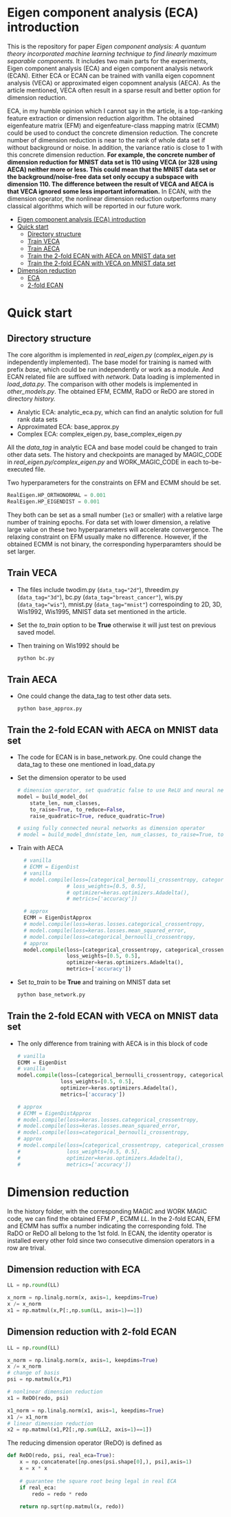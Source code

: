 # Eigen component analysis (ECA) introduction

This is the repository for paper *Eigen component analysis: A quantum theory incorporated machine learning technique to find linearly maximum separable components.* It includes two main parts for the experiments, Eigen component analysis (ECA) and eigen component analysis network (ECAN). Either ECA or ECAN can be trained with vanilla eigen copomnent analysis (VECA) or approximated eigen copomnent analysis (AECA). As the article mentioned, VECA often result in a sparse result and better option for dimension reduction. 

ECA, in my humble opinion which I cannot say in the article,  is a top-ranking feature extraction or dimension reduction algorithm. The obtained eigenfeature matrix (EFM) and eigenfeature-class mapping matrix (ECMM) could be used to conduct the concrete dimension reduction. The concrete number of dimension reduction is near to the rank of whole data set if without background or noise. In addition, the variance ratio is close to 1 with this concrete dimension reduction. **For example, the concrete number of dimension reduction  for MNIST data set is 110 using VECA (or 328 using AECA) neither more or less. This could mean that the MNIST data set or the background/noise-free data set  only occupy a subspace with dimension 110. The difference between the result of VECA and AECA is that VECA ignored some less important information.**  In ECAN, with the dimension operator, the nonlinear dimension reduction outperforms many classical algorithms which will be reported in our future work.  

[//]: # "I will upload the enviroment requirements later. I know the code is kind of messy, since I created many branches in this project and this repository is just one branch I chosen. I will merge the code and  add some comments to help you understand this project. "

- [Eigen component analysis (ECA) introduction](#eigen-component-analysis--eca--introduction)
- [Quick start](#quick-start)
  * [Directory structure](#directory-structure)
  * [Train VECA](#train-veca)
  * [Train AECA](#train-aeca)
  * [Train the 2-fold ECAN with AECA on MNIST data set](#train-the-2-fold-ecan-with-aeca-on-mnist-data-set)
  * [Train the 2-fold ECAN with VECA on MNIST data set](#train-the-2-fold-ecan-with-veca-on-mnist-data-set)
- [Dimension reduction](#dimension-reduction)
  * [ECA](#eca)
  * [2-fold ECAN](#2-fold-ecan)

# Quick start

## Directory structure

The core algorithm is implemented in *real_eigen.py* (*complex_eigen.py* is independently implemented). The base model for training is named with prefix *base*, which could be run independently or work as a module. And ECAN related file are suffixed with *network*. Data loading is implemented in *load_data.py*. The comparison with other models is implemented in *other_models.py*. The obtained EFM, ECMM, RaDO or ReDO are stored in directory *history.* 

+   Analytic ECA: analytic_eca.py, which can find an analytic solution for full rank data sets
+   Approximated ECA: base_approx.py
+   Complex ECA: complex_eigen.py, base_complex_eigen.py

All the *data_tag* in analytic ECA and base model could be changed to train other data sets. The history and checkpoints are managed by MAGIC_CODE in *real_eigen.py/complex_eigen.py* and WORK_MAGIC_CODE in each to-be-executed file.

Two hyperparameters for the constraints on EFM and ECMM should be set. 

```python
RealEigen.HP_ORTHONORMAL = 0.001
RealEigen.HP_EIGENDIST = 0.001
```

They both can be set as a small number (```1e3``` or smaller) with a relative large number of training epochs. For data set with lower dimension, a relative large value on these two hyperparameters will accelerate convergence. The relaxing constraint on EFM usually make no difference. However, if the obtained ECMM is not binary, the corresponding hyperparamters should be set larger. 

## Train VECA

+   The files include twodim.py  (```data_tag="2d"```), threedim.py (```data_tag="3d"```), bc.py (```data_tag="breast_cancer"```), wis.py (```data_tag="wis"```), mnist.py (```data_tag="mnist"```) correspoinding to 2D, 3D, Wis1992, Wis1995, MNIST data set mentioned in the article. 

+   Set the *to_train* option to be **True** otherwise it will just test on previous saved model.

+   Then training on Wis1992 should be 

    ```bash
    python bc.py
    ```

## Train AECA

[//]: # "I will upload this part of code later. "

-   One could change the data_tag to test other data sets.

    ```
    python base_approx.py
    ```

    



## Train the 2-fold ECAN with AECA on MNIST data set

+   The code for ECAN is in base_network.py. One could change the data_tag to these one mentioned in load_data.py

+   Set the dimension operator to be used

    ```python
    # dimension operator, set quadratic false to use ReLU and neural network (not fully connected)
    model = build_model_do(
        state_len, num_classes, 
        to_raise=True, to_reduce=False, 
        raise_quadratic=True, reduce_quadratic=True)
    
    # using fully connected neural networks as dimension operator
    # model = build_model_dnn(state_len, num_classes, to_raise=True, to_reduce=True)
    ```

+   Train with AECA

    ```python
      # vanilla
      # ECMM = EigenDist
      # vanilla
      # model.compile(loss=[categorical_bernoulli_crossentropy, categorical_bernoulli_crossentropy],
                    # loss_weights=[0.5, 0.5],
                    # optimizer=keras.optimizers.Adadelta(),
                    # metrics=['accuracy'])
    
      # approx
      ECMM = EigenDistApprox
      # model.compile(loss=keras.losses.categorical_crossentropy,
      # model.compile(loss=keras.losses.mean_squared_error,
      # model.compile(loss=categorical_bernoulli_crossentropy,
      # approx
      model.compile(loss=[categorical_crossentropy, categorical_crossentropy],
                    loss_weights=[0.5, 0.5],
                    optimizer=keras.optimizers.Adadelta(),
                    metrics=['accuracy'])
    ```

+   Set *to_train* to be **True** and training on MNIST data set

    ```bash
    python base_network.py
    ```

    



## Train the 2-fold ECAN with VECA on MNIST data set

+   The only difference from training with AECA is in this block of code

    ```python
    # vanilla
    ECMM = EigenDist
    # vanilla
    model.compile(loss=[categorical_bernoulli_crossentropy, categorical_bernoulli_crossentropy],
                  loss_weights=[0.5, 0.5],
                  optimizer=keras.optimizers.Adadelta(),
                  metrics=['accuracy'])
    
    # approx
    # ECMM = EigenDistApprox
    # model.compile(loss=keras.losses.categorical_crossentropy,
    # model.compile(loss=keras.losses.mean_squared_error,
    # model.compile(loss=categorical_bernoulli_crossentropy,
    # approx
    # model.compile(loss=[categorical_crossentropy, categorical_crossentropy],
    #               loss_weights=[0.5, 0.5],
    #               optimizer=keras.optimizers.Adadelta(),
    #               metrics=['accuracy'])
    ```

    



# Dimension reduction

In the history folder, with the corresponding MAGIC and WORK MAGIC code, we can find the obtained  EFM *P* , ECMM *LL*. In the 2-fold ECAN, EFM and ECMM has suffix a number indicating the corresponding fold. The RaDO or ReDO all belong to the 1st fold. In ECAN, the identity operator is installed every other fold since two consecutive dimension operators in a row are trival. 

## Dimension reduction with ECA

```python
LL = np.round(LL)

x_norm = np.linalg.norm(x, axis=1, keepdims=True)
x /= x_norm
x1 = np.matmul(x,P[:,np.sum(LL, axis=1)==1])
```

## Dimension reduction with 2-fold ECAN

```python
LL = np.round(LL)

x_norm = np.linalg.norm(x, axis=1, keepdims=True)
x /= x_norm
# change of basis
psi = np.matmul(x,P1)

# nonlinear dimension reduction
x1 = ReDO(redo, psi)

x1_norm = np.linalg.norm(x1, axis=1, keepdims=True)
x1 /= x1_norm
# linear dimension reduction
x2 = np.matmul(x1,P2[:,np.sum(LL2, axis=1)==1])
```

The reducing dimension operator (ReDO) is defined as 

```python
def ReDO(redo, psi, real_eca=True):
	x = np.concatenate([np.ones(psi.shape[0],), psi],axis=1)
	x = x * x
  
	# guarantee the square root being legal in real ECA
	if real_eca:
		redo = redo * redo 					
    
	return np.sqrt(np.matmul(x, redo))
  
  
```







[//]: # "The code is kind of messy cuz of commented code, yet, I am still a perfect progrmamer. As my code is often self-explainable, so, marginal comments."
[//]: # "Email: rzchen2014@gmail.com"

